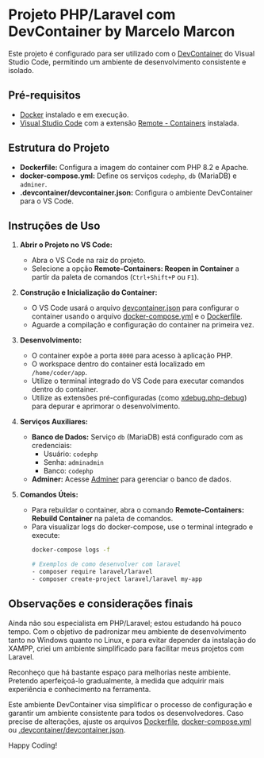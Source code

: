 # Projeto PHP/Laravel com DevContainer by Marcelo Marcon

Este projeto é configurado para ser utilizado com o [DevContainer](https://code.visualstudio.com/docs/remote/containers) do Visual Studio Code, permitindo um ambiente de desenvolvimento consistente e isolado.

## Pré-requisitos

- [Docker](https://www.docker.com/get-started) instalado e em execução.
- [Visual Studio Code](https://code.visualstudio.com/) com a extensão [Remote - Containers](https://marketplace.visualstudio.com/items?itemName=ms-vscode-remote.remote-containers) instalada.

## Estrutura do Projeto

- **Dockerfile:** Configura a imagem do container com PHP 8.2 e Apache.
- **docker-compose.yml:** Define os serviços `codephp`, `db` (MariaDB) e `adminer`.
- **.devcontainer/devcontainer.json:** Configura o ambiente DevContainer para o VS Code.

## Instruções de Uso

1. **Abrir o Projeto no VS Code:**

   - Abra o VS Code na raiz do projeto.
   - Selecione a opção **Remote-Containers: Reopen in Container** a partir da paleta de comandos (`Ctrl+Shift+P` ou `F1`).

2. **Construção e Inicialização do Container:**

   - O VS Code usará o arquivo [devcontainer.json](.devcontainer/devcontainer.json) para configurar o container usando o arquivo [docker-compose.yml](docker-compose.yml) e o [Dockerfile](Dockerfile).
   - Aguarde a compilação e configuração do container na primeira vez.

3. **Desenvolvimento:**

   - O container expõe a porta `8000` para acesso à aplicação PHP.
   - O workspace dentro do container está localizado em `/home/coder/app`.
   - Utilize o terminal integrado do VS Code para executar comandos dentro do container.
   - Utilize as extensões pré-configuradas (como [xdebug.php-debug](https://marketplace.visualstudio.com/items?itemName=xdebug.php-debug)) para depurar e aprimorar o desenvolvimento.

4. **Serviços Auxiliares:**

   - **Banco de Dados:** Serviço `db` (MariaDB) está configurado com as credenciais:
     - Usuário: `codephp`
     - Senha: `adminadmin`
     - Banco: `codephp`
   - **Adminer:** Acesse [Adminer](http://localhost:8080) para gerenciar o banco de dados.

5. **Comandos Úteis:**

   - Para rebuildar o container, abra o comando **Remote-Containers: Rebuild Container** na paleta de comandos.
   - Para visualizar logs do docker-compose, use o terminal integrado e execute:
     ```sh
     docker-compose logs -f

     # Exemplos de como desenvolver com laravel
     - composer require laravel/laravel
     - composer create-project laravel/laravel my-app
     ```

## Observações e considerações finais
Ainda não sou especialista em PHP/Laravel; estou estudando há pouco tempo. Com o objetivo de padronizar meu ambiente de desenvolvimento tanto no Windows quanto no Linux, e para evitar depender da instalação do XAMPP, criei um ambiente simplificado para facilitar meus projetos com Laravel.

Reconheço que há bastante espaço para melhorias neste ambiente. Pretendo aperfeiçoá-lo gradualmente, à medida que adquirir mais experiência e conhecimento na ferramenta.

Este ambiente DevContainer visa simplificar o processo de configuração e garantir um ambiente consistente para todos os desenvolvedores. Caso precise de alterações, ajuste os arquivos [Dockerfile](Dockerfile), [docker-compose.yml](docker-compose.yml) ou [.devcontainer/devcontainer.json](.devcontainer/devcontainer.json).

Happy Coding!